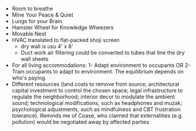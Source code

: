 - Room to breathe
- Mine Your Peace & Quiet
- Lungs for your Brain 
- Hamster Wheel for Knowledge Wheezers
- Movable Nest 
- HVAC translated to flat-packed shoji screen 
    - dry wall is usu 4' x 8'
    - Duct work air filtering could be converted to tubes that line the dry wall sheets
- For all living accommodations: 1- Adapt environment to occupants OR 2- Train occupants to adapt to environment. The equilibrium depends on who's paying. 
- Different resources (land costs to remove from source; architectural capital investment to control the chosen space;  legal infrastructure to regulate the neighborhood; interior decor to modulate the ambient sound; technological modifications, such as headphones and muzak; psychological adjustments, such as mindfulness and CBT frustration tolerance).  Reminds me of Coase, who claimed that externalities (e.g. pollution) would be negotiated away by affected parties
